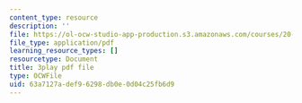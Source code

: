 ```yaml
---
content_type: resource
description: ''
file: https://ol-ocw-studio-app-production.s3.amazonaws.com/courses/20-219-becoming-the-next-bill-nye-writing-and-hosting-the-educational-show-january-iap-2015/63a7127adef96298db0e0d04c25fb6d9_KKj4FAMF1Bk.pdf
file_type: application/pdf
learning_resource_types: []
resourcetype: Document
title: 3play pdf file
type: OCWFile
uid: 63a7127a-def9-6298-db0e-0d04c25fb6d9
---
```

